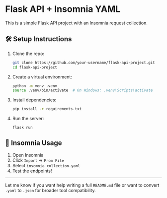 # Flask API + Insomnia YAML

This is a simple Flask API project with an Insomnia request collection.

## 🛠 Setup Instructions

1. Clone the repo:
    ```bash
    git clone https://github.com/your-username/flask-api-project.git
    cd flask-api-project
    ```

2. Create a virtual environment:
    ```bash
    python -m venv .venv
    source .venv/bin/activate  # On Windows: .venv\Scripts\activate
    ```

3. Install dependencies:
    ```bash
    pip install -r requirements.txt
    ```

4. Run the server:
    ```bash
    flask run
    ```

## 🚀 Insomnia Usage

1. Open Insomnia
2. Click `Import` → `From File`
3. Select `insomnia_collection.yaml`
4. Test the endpoints!

---

Let me know if you want help writing a full `README.md` file or want to convert `.yaml` to `.json` for broader tool compatibility.
